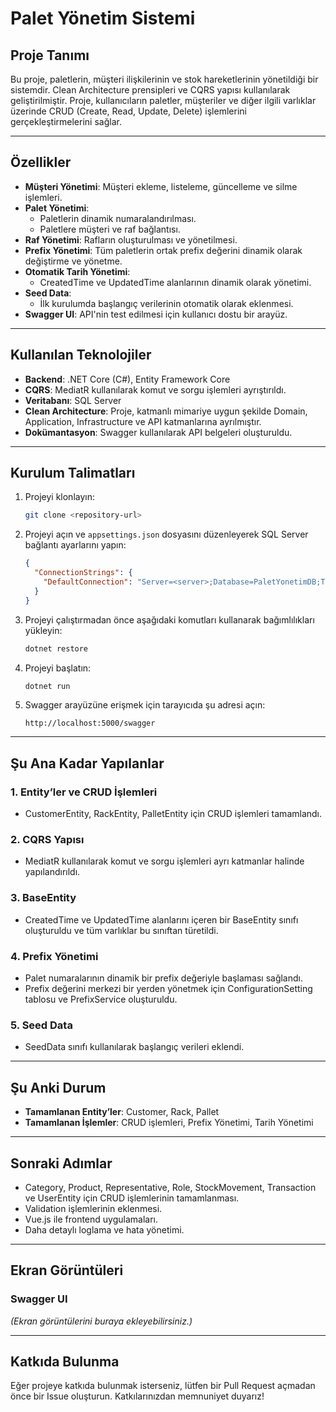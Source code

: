 
# Palet Yönetim Sistemi

## Proje Tanımı
Bu proje, paletlerin, müşteri ilişkilerinin ve stok hareketlerinin yönetildiği bir sistemdir. Clean Architecture prensipleri ve CQRS yapısı kullanılarak geliştirilmiştir. Proje, kullanıcıların paletler, müşteriler ve diğer ilgili varlıklar üzerinde CRUD (Create, Read, Update, Delete) işlemlerini gerçekleştirmelerini sağlar.

---

## Özellikler
- **Müşteri Yönetimi**: Müşteri ekleme, listeleme, güncelleme ve silme işlemleri.
- **Palet Yönetimi**:
  - Paletlerin dinamik numaralandırılması.
  - Paletlere müşteri ve raf bağlantısı.
- **Raf Yönetimi**: Rafların oluşturulması ve yönetilmesi.
- **Prefix Yönetimi**: Tüm paletlerin ortak prefix değerini dinamik olarak değiştirme ve yönetme.
- **Otomatik Tarih Yönetimi**:
  - CreatedTime ve UpdatedTime alanlarının dinamik olarak yönetimi.
- **Seed Data**:
  - İlk kurulumda başlangıç verilerinin otomatik olarak eklenmesi.
- **Swagger UI**: API'nin test edilmesi için kullanıcı dostu bir arayüz.

---

## Kullanılan Teknolojiler
- **Backend**: .NET Core (C#), Entity Framework Core
- **CQRS**: MediatR kullanılarak komut ve sorgu işlemleri ayrıştırıldı.
- **Veritabanı**: SQL Server
- **Clean Architecture**: Proje, katmanlı mimariye uygun şekilde Domain, Application, Infrastructure ve API katmanlarına ayrılmıştır.
- **Dokümantasyon**: Swagger kullanılarak API belgeleri oluşturuldu.

---

## Kurulum Talimatları
1. Projeyi klonlayın:
   ```sh
   git clone <repository-url>
   ```
2. Projeyi açın ve `appsettings.json` dosyasını düzenleyerek SQL Server bağlantı ayarlarını yapın:
   ```json
   {
     "ConnectionStrings": {
       "DefaultConnection": "Server=<server>;Database=PaletYonetimDB;Trusted_Connection=True;"
     }
   }
   ```
3. Projeyi çalıştırmadan önce aşağıdaki komutları kullanarak bağımlılıkları yükleyin:
   ```sh
   dotnet restore
   ```
4. Projeyi başlatın:
   ```sh
   dotnet run
   ```
5. Swagger arayüzüne erişmek için tarayıcıda şu adresi açın:
   ```
   http://localhost:5000/swagger
   ```

---

## Şu Ana Kadar Yapılanlar
### 1. Entity’ler ve CRUD İşlemleri
- CustomerEntity, RackEntity, PalletEntity için CRUD işlemleri tamamlandı.

### 2. CQRS Yapısı
- MediatR kullanılarak komut ve sorgu işlemleri ayrı katmanlar halinde yapılandırıldı.

### 3. BaseEntity
- CreatedTime ve UpdatedTime alanlarını içeren bir BaseEntity sınıfı oluşturuldu ve tüm varlıklar bu sınıftan türetildi.

### 4. Prefix Yönetimi
- Palet numaralarının dinamik bir prefix değeriyle başlaması sağlandı.
- Prefix değerini merkezi bir yerden yönetmek için ConfigurationSetting tablosu ve PrefixService oluşturuldu.

### 5. Seed Data
- SeedData sınıfı kullanılarak başlangıç verileri eklendi.

---

## Şu Anki Durum
- **Tamamlanan Entity’ler**: Customer, Rack, Pallet
- **Tamamlanan İşlemler**: CRUD işlemleri, Prefix Yönetimi, Tarih Yönetimi

---

## Sonraki Adımlar
- Category, Product, Representative, Role, StockMovement, Transaction ve UserEntity için CRUD işlemlerinin tamamlanması.
- Validation işlemlerinin eklenmesi.
- Vue.js ile frontend uygulamaları.
- Daha detaylı loglama ve hata yönetimi.

---

## Ekran Görüntüleri
### Swagger UI
*(Ekran görüntülerini buraya ekleyebilirsiniz.)*

---

## Katkıda Bulunma
Eğer projeye katkıda bulunmak isterseniz, lütfen bir Pull Request açmadan önce bir Issue oluşturun. Katkılarınızdan memnuniyet duyarız!

